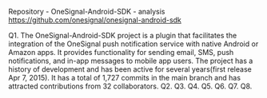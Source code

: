 Repository - OneSignal-Android-SDK - analysis
https://github.com/onesignal/onesignal-android-sdk

Q1.
The OneSignal-Android-SDK project is a plugin that facilitates the integration of the OneSignal push notification service with native Android or Amazon apps. It provides functionality for sending email, SMS, push notifications, and in-app messages to mobile app users. The project has a history of development and has been active for several years(first release Apr 7, 2015). It has a total of 1,727 commits in the main branch and has attracted contributions from 32 collaborators.
Q2.
Q3.
Q4.
Q5.
Q6.
Q7.
Q8.
